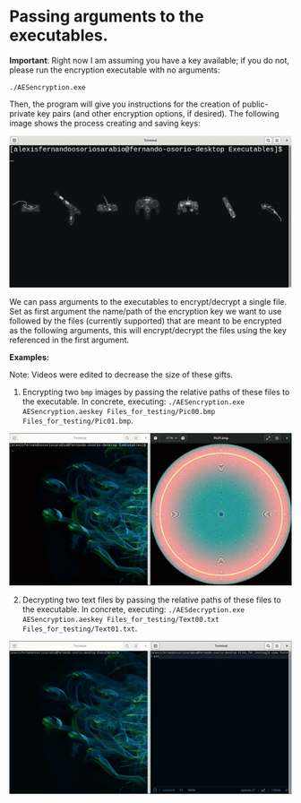 # Passing arguments to the executables.
**Important**: Right now I am assuming you have a key available; if you do not, please run the encryption executable with no
arguments:
```
./AESencryption.exe
```
Then, the program will give you instructions for the creation of public-private key pairs (and other encryption options, if desired).
The following image shows the process creating and saving keys:

![Key Creation](../../Images/KeyCreation.gif)

We can pass arguments to the executables to encrypt/decrypt a single file. Set as first argument the name/path of the encryption
key we want to use followed by the files (currently supported) that are meant to be encrypted as the following arguments, this
will encrypt/decrypt the files using the key referenced in the first argument.

**Examples:**

Note: Videos were edited to decrease the size of these gifts.

1. Encrypting two ``bmp`` images by passing the relative paths of these files to the executable. In concrete, executing:
``./AESencryption.exe AESencryption.aeskey Files_for_testing/Pic00.bmp Files_for_testing/Pic01.bmp``.

![Encryption](../../Images/AESencryption.gif)

2. Decrypting two text files by passing the relative paths of these files to the executable. In concrete, executing:
``./AESdecryption.exe AESencryption.aeskey Files_for_testing/Text00.txt Files_for_testing/Text01.txt``.

![Decryption](../../Images/AESdecryption.gif)

